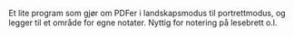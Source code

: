 Et lite program som gjør om PDFer i landskapsmodus til portrettmodus, og legger til et område for egne notater. Nyttig for notering på lesebrett o.l.
